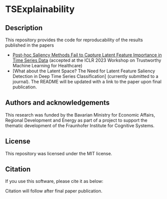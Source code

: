 # TSExplainability


## Description
This repository provides the code for reproducability of the results published in the papers
* [Post-hoc Saliency Methods Fail to Capture Latent Feature Importance in Time Series Data](https://openreview.net/forum?id=Tmb13sYJwP) (accepted at the ICLR 2023 Workshop on Trustworthy Machine Learning for Healthcare)
* [What about the Latent Space? The Need for Latent Feature Saliency Detection in Deep Time Series Classification] (currently submitted to a journal). The README will be updated with a link to the paper upon final publication.

## Authors and acknowledgements
This research was funded by the Bavarian Ministry for Economic Affairs, Regional Development and Energy as part of a project to support the thematic development of the Fraunhofer Institute for Cognitive Systems.

## License
This repository was licensed under the MIT license.

## Citation

If you use this software, please cite it as below:

Citation will follow after final paper publication.